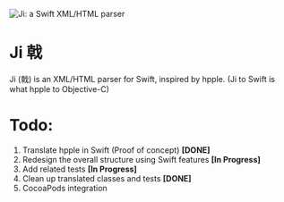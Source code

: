 ![Ji: a Swift XML/HTML parser](https://raw.githubusercontent.com/honghaoz/Ji/Ji.png)
# Ji 戟 
Ji (戟) is an XML/HTML parser for Swift, inspired by hpple. (Ji to Swift is what hpple to Objective-C)


# Todo:
1. Translate hpple in Swift (Proof of concept) **[DONE]**
2. Redesign the overall structure using Swift features **[In Progress]**
3. Add related tests **[In Progress]**
3. Clean up translated classes and tests **[DONE]**
4. CocoaPods integration
